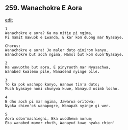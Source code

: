 
## 259.  Wanachokre E Aora
[edit](https://docs.google.com/document/d/1X2TB1vgV0KiKGMdzZx2sw9edV1ONLAwi/edit?mode=html)



    1
    Wanachokre e aora? Ka ma nitie pi ngima,
    Pi mamit mawuok e Lwanda, E kar kom duong mar Nyasaye.

    Chorus:
    Wanachokre e aora! Jo maler duto ginirom kanyo,
    Wanachokre but aoch ngima, Mamol but kom duon'Nyasaye.

    2
    Ka wawuotho but aora, E pinyruoth mar Nyasachwa,
    Wanabed kwalemo pile, Wanadend nyinge pile.

    3
    To ka pok wachopo kanyo, Wanawe tin'a duto;
    Much Nyasaye nomi chunywa kuwe, Wanayud osimb locho.

    4
    E dho aoch pi mar ngima, Jawarwa oritowa;
    Nyaka chien'ok wanapogre, Wanapak nyinge gi wer.

    5
    Aora odon'machiegni, Eka wuodhewa norum;
    Eka wanabed mamor chuth, Wanayud kuwe nyaka chien'

